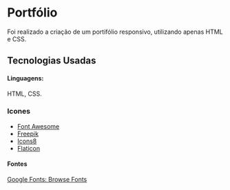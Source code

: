 # Portfólio 
Foi realizado a criação de um portifólio responsivo, utilizando apenas HTML e CSS.

## Tecnologias Usadas
#### Linguagens:
HTML, CSS.
  
### Icones 
   * [Font Awesome](https://www.google.com/url?sa=t&rct=j&q=&esrc=s&source=web&cd=&ved=2ahUKEwjuhPHcs_-HAxXvspUCHaPjFSAQFnoECAoQAQ&url=https%3A%2F%2Ffontawesome.com%2F&usg=AOvVaw1jO1LUIO7z49aWbbIaNphX&opi=89978449)
   * [Freepik](https://www.freepik.com)
   * [Icons8](https://icons8.com.br)
   * [Flaticon](https://www.flaticon.com/br/)
  
#### Fontes 
  [Google Fonts: Browse Fonts](https://fonts.google.com/?preview.layout=grid)
